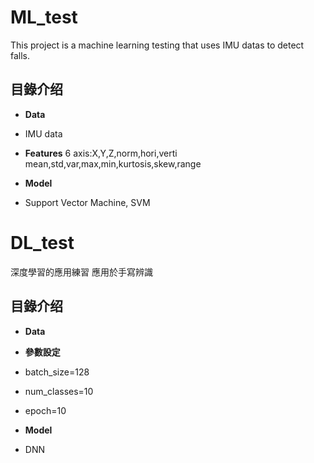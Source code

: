 ML_test
====================

This project is a machine learning testing that uses IMU datas to detect falls.


## 目錄介绍

- **Data**
- IMU data

- **Features**
6 axis:X,Y,Z,norm,hori,verti
mean,std,var,max,min,kurtosis,skew,range

- **Model**
- Support Vector Machine, SVM


DL_test
====================


深度學習的應用練習
應用於手寫辨識


## 目錄介绍

- **Data**

- **參數設定**
- batch_size=128
- num_classes=10
- epoch=10

- **Model**
- DNN

  
